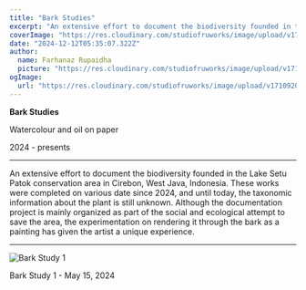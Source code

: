 ```yaml
---
title: "Bark Studies"
excerpt: "An extensive effort to document the biodiversity founded in the Lake Setu Patok conservation area in Cirebon, West Java, Indonesia."
coverImage: "https://res.cloudinary.com/studiofruworks/image/upload/v1742455050/jackplan-user/ohsvbwmbiuopjk1hy0ez.jpg"
date: "2024-12-12T05:35:07.322Z"
author:
  name: Farhanaz Rupaidha
  picture: "https://res.cloudinary.com/studiofruworks/image/upload/v1710832241/jackplan-user/e6fmykbxfqftmylyldhg.jpg"
ogImage:
  url: "https://res.cloudinary.com/studiofruworks/image/upload/v1710920420/jackplan-user/bdl8jghrq7mk3epp85fg.jpg"
---
```

**Bark Studies**


Watercolour and oil on paper

2024 - presents

* * * * *

An extensive effort to document the biodiversity founded in the Lake Setu Patok conservation area in Cirebon, West Java, Indonesia. These works were completed on various date since 2024, and until today, the taxonomic information about the plant is still unknown. Although the documentation project is mainly organized as part of the social and ecological attempt to save the area, the experimentation on rendering it through the bark as a painting has given the artist a unique experience.


* * * * *

![Bark Study 1](https://res.cloudinary.com/studiofruworks/image/upload/v1742454689/jackplan-user/mwysuhjwatxo52vuckzd.jpg)

Bark Study 1 - May 15, 2024